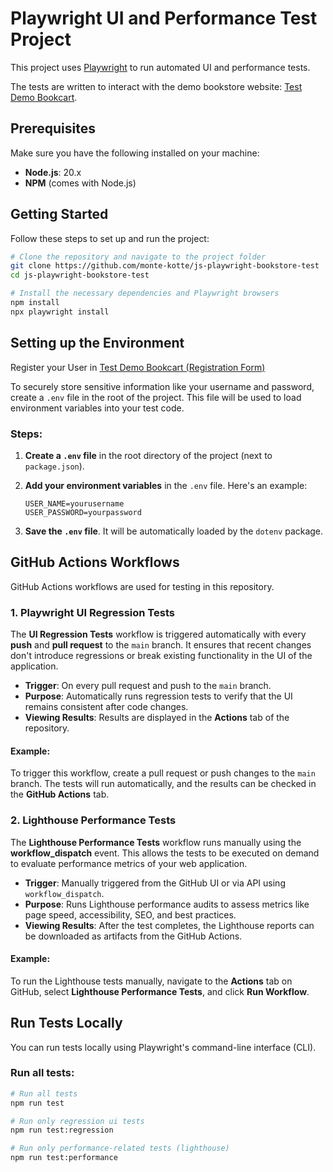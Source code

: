 # Playwright UI and Performance Test Project

This project uses [Playwright](https://playwright.dev/) to run automated UI and performance tests.

The tests are written to interact with the demo bookstore website: [Test Demo Bookcart](https://bookcart.azurewebsites.net).

## Prerequisites

Make sure you have the following installed on your machine:
- **Node.js**: 20.x
- **NPM** (comes with Node.js)

## Getting Started

Follow these steps to set up and run the project:

```bash
# Clone the repository and navigate to the project folder
git clone https://github.com/monte-kotte/js-playwright-bookstore-test
cd js-playwright-bookstore-test

# Install the necessary dependencies and Playwright browsers
npm install
npx playwright install
```

## Setting up the Environment

Register your User in [Test Demo Bookcart (Registration Form)](https://bookcart.azurewebsites.net/register)

To securely store sensitive information like your username and password, create a `.env` file in the root of the project. This file will be used to load environment variables into your test code.

### Steps:

1. **Create a `.env` file** in the root directory of the project (next to `package.json`).
2. **Add your environment variables** in the `.env` file. Here's an example:

    ```plaintext
    USER_NAME=yourusername
    USER_PASSWORD=yourpassword
    ```

3. **Save the `.env` file**. It will be automatically loaded by the `dotenv` package.

## GitHub Actions Workflows

GitHub Actions workflows are used for testing in this repository.

### 1. Playwright UI Regression Tests

The **UI Regression Tests** workflow is triggered automatically with every **push** and **pull request** to the `main` branch. It ensures that recent changes don't introduce regressions or break existing functionality in the UI of the application.

- **Trigger**: On every pull request and push to the `main` branch.
- **Purpose**: Automatically runs regression tests to verify that the UI remains consistent after code changes.
- **Viewing Results**: Results are displayed in the **Actions** tab of the repository.

#### Example:

To trigger this workflow, create a pull request or push changes to the `main` branch. The tests will run automatically, and the results can be checked in the **GitHub Actions** tab.

### 2. Lighthouse Performance Tests

The **Lighthouse Performance Tests** workflow runs manually using the **workflow_dispatch** event. This allows the tests to be executed on demand to evaluate performance metrics of your web application.

- **Trigger**: Manually triggered from the GitHub UI or via API using `workflow_dispatch`.
- **Purpose**: Runs Lighthouse performance audits to assess metrics like page speed, accessibility, SEO, and best practices.
- **Viewing Results**: After the test completes, the Lighthouse reports can be downloaded as artifacts from the GitHub Actions.

#### Example:

To run the Lighthouse tests manually, navigate to the **Actions** tab on GitHub, select **Lighthouse Performance Tests**, and click **Run Workflow**.

## Run Tests Locally

You can run tests locally using Playwright's command-line interface (CLI).

### Run all tests:

```bash
# Run all tests
npm run test

# Run only regression ui tests
npm run test:regression

# Run only performance-related tests (lighthouse)
npm run test:performance
